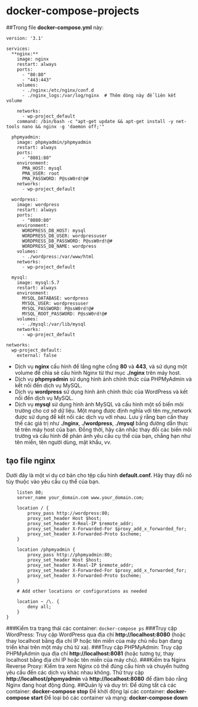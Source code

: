 # docker-compose-projects
##Trong file **docker-compose.yml** này:
```
version: '3.1'

services:
  **nginx:**
    image: nginx
    restart: always
    ports:
      - "80:80"
      - "443:443"
    volumes:
      - ./nginx:/etc/nginx/conf.d
      - ./nginx_logs:/var/log/nginx  # Thêm dòng này để liên kết volume

    networks:
      - wp-project_default
    command: /bin/bash -c "apt-get update && apt-get install -y net-tools nano && nginx -g 'daemon off;'"

  phpmyadmin:
    image: phpmyadmin/phpmyadmin
    restart: always
    ports:
      - "8081:80"
    environment:
      PMA_HOST: mysql
      PMA_USER: root
      PMA_PASSWORD: P@ssW0rd!@#
    networks:
      - wp-project_default

  wordpress:
    image: wordpress
    restart: always
    ports:
      - "8080:80"
    environment:
      WORDPRESS_DB_HOST: mysql
      WORDPRESS_DB_USER: wordpressuser
      WORDPRESS_DB_PASSWORD: P@ssW0rd!@#
      WORDPRESS_DB_NAME: wordpress
    volumes:
      - ./wordpress:/var/www/html
    networks:
      - wp-project_default

  mysql:
    image: mysql:5.7
    restart: always
    environment:
      MYSQL_DATABASE: wordpress
      MYSQL_USER: wordpressuser
      MYSQL_PASSWORD: P@ssW0rd!@#
      MYSQL_ROOT_PASSWORD: P@ssW0rd!@#
    volumes:
      - ./mysql:/var/lib/mysql
    networks:
      - wp-project_default

networks:
  wp-project_default:
    external: false
```
- Dịch vụ **nginx** cấu hình để lắng nghe cổng **80** và **443**, và sử dụng một volume để chia sẻ cấu hình Nginx từ thư mục **./nginx** trên máy host.
- Dịch vụ **phpmyadmin** sử dụng hình ảnh chính thức của PHPMyAdmin và kết nối đến dịch vụ MySQL.
- Dịch vụ **wordpress** sử dụng hình ảnh chính thức của WordPress và kết nối đến dịch vụ MySQL.
- Dịch vụ **mysql** sử dụng hình ảnh MySQL và cấu hình một số biến môi trường cho cơ sở dữ liệu.
Một mạng được định nghĩa với tên my_network được sử dụng để kết nối các dịch vụ với nhau.
Lưu ý rằng bạn cần thay thế các giá trị như **./nginx**, **./wordpress**, **./mysql** bằng đường dẫn thực tế trên máy host của bạn. Đồng thời, hãy cân nhắc thay đổi các biến môi trường và cấu hình để phản ánh yêu cầu cụ thể của bạn, chẳng hạn như tên miền, tên người dùng, mật khẩu, vv.
## tạo file nginx 
Dưới đây là một ví dụ cơ bản cho tệp cấu hình **default.conf.** Hãy thay đổi nó tùy thuộc vào yêu cầu cụ thể của bạn.
```server {
    listen 80;
    server_name your_domain.com www.your_domain.com;

    location / {
        proxy_pass http://wordpress:80;
        proxy_set_header Host $host;
        proxy_set_header X-Real-IP $remote_addr;
        proxy_set_header X-Forwarded-For $proxy_add_x_forwarded_for;
        proxy_set_header X-Forwarded-Proto $scheme;
    }

    location /phpmyadmin {
        proxy_pass http://phpmyadmin:80;
        proxy_set_header Host $host;
        proxy_set_header X-Real-IP $remote_addr;
        proxy_set_header X-Forwarded-For $proxy_add_x_forwarded_for;
        proxy_set_header X-Forwarded-Proto $scheme;
    }

    # Add other locations or configurations as needed

    location ~ /\. {
        deny all;
    }
}
```
###Kiểm tra trạng thái các container:
```docker-compose ps```
###Truy cập WordPress:
Truy cập WordPress qua địa chỉ **http://localhost:8080** (hoặc thay localhost bằng địa chỉ IP hoặc tên miền của máy chủ nếu bạn đang triển khai trên một máy chủ từ xa).
###Truy cập PHPMyAdmin:
Truy cập PHPMyAdmin qua địa chỉ **http://localhost:8081** (hoặc tương tự, thay localhost bằng địa chỉ IP hoặc tên miền của máy chủ).
###Kiểm tra Nginx Reverse Proxy:
Kiểm tra xem Nginx có thể đúng cấu hình và chuyển hướng yêu cầu đến các dịch vụ khác nhau không. Thử truy cập **http://localhost/phpmyadmin** và **http://localhost:8080** để đảm bảo rằng Nginx đang hoạt động đúng.
##Quản lý và duy trì:
Để dừng tất cả các container: **docker-compose stop**
Để khởi động lại các container: **docker-compose start**
Để loại bỏ các container và mạng: **docker-compose down**
